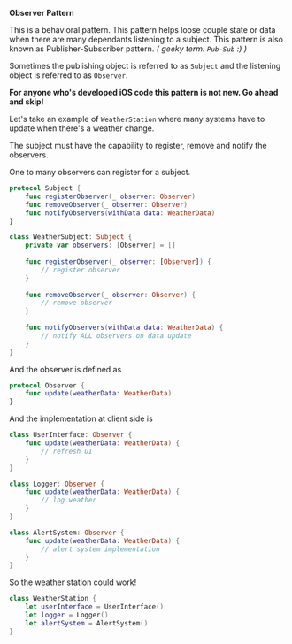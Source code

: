 **Observer Pattern**

This is a behavioral pattern. This pattern helps loose couple state or data when there are many dependants listening to a subject. This pattern is also known as Publisher-Subscriber pattern. *( geeky term: `Pub-Sub` :) )*

Sometimes the publishing object is referred to as `Subject` and the listening object is referred to as `Observer`.

**For anyone who's developed iOS code this pattern is not new. Go ahead and skip!**

Let's take an example of `WeatherStation` where many systems have to update when there's a weather change.

The subject must have the capability to register, remove and notify the observers.

One to many observers can register for a subject.

```swift
protocol Subject {
    func registerObserver(_ observer: Observer)
    func removeObserver(_ observer: Observer)
    func notifyObservers(withData data: WeatherData)
}
```

```swift
class WeatherSubject: Subject {
    private var observers: [Observer] = []
    
    func registerObserver(_ observer: [Observer]) {
        // register observer
    }
    
    func removeObserver(_ observer: Observer) {
        // remove observer
    }
    
    func notifyObservers(withData data: WeatherData) {
        // notify ALL observers on data update
    }
}
```

And the observer is defined as

```swift
protocol Observer {
    func update(weatherData: WeatherData)
}
```

And the implementation at client side is

```swift
class UserInterface: Observer {
    func update(weatherData: WeatherData) {
        // refresh UI
    }
}

class Logger: Observer {
    func update(weatherData: WeatherData) {
        // log weather
    }
}

class AlertSystem: Observer {
    func update(weatherData: WeatherData) {
        // alert system implementation
    }
}
```

So the weather station could work!

```swift
class WeatherStation {
    let userInterface = UserInterface()
    let logger = Logger()
    let alertSystem = AlertSystem()
}
```
